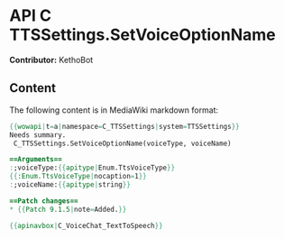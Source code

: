 # API C TTSSettings.SetVoiceOptionName

**Contributor:** KethoBot

## Content

The following content is in MediaWiki markdown format:

```mediawiki
{{wowapi|t=a|namespace=C_TTSSettings|system=TTSSettings}}
Needs summary.
 C_TTSSettings.SetVoiceOptionName(voiceType, voiceName)

==Arguments==
:;voiceType:{{apitype|Enum.TtsVoiceType}}
{{:Enum.TtsVoiceType|nocaption=1}}
:;voiceName:{{apitype|string}}

==Patch changes==
* {{Patch 9.1.5|note=Added.}}

{{apinavbox|C_VoiceChat_TextToSpeech}}
```